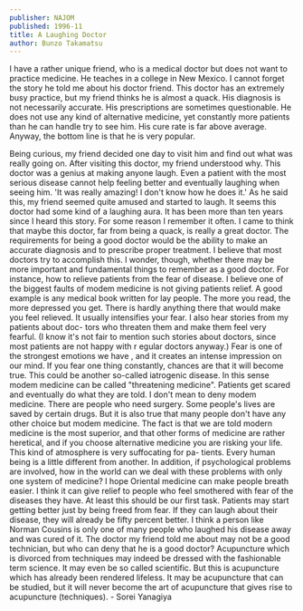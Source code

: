 ```yaml
---
publisher: NAJOM
published: 1996-11
title: A Laughing Doctor
author: Bunzo Takamatsu
---
```


I have a rather unique friend, who is a medical doctor but does not want to practice medicine. He teaches in a college in New Mexico. I cannot forget the story he told me about his doctor friend. <!--more--> This doctor has an extremely busy practice, but my friend thinks he is almost a quack. His diagnosis is not necessarily accurate. His prescriptions are sometimes questionable. He does not use any kind of alternative medicine, yet constantly more patients than he can handle try to see him. His cure rate is far above average. Anyway, the bottom line is that he is very popular.

Being curious, my friend decided one day to visit him and find out what was really going on. After visiting this doctor, my friend understood why. This doctor was a genius at making anyone laugh. Even a patient with the most serious disease cannot help feeling better and eventually laughing when seeing him. 'It was really amazing! I don't know how he does it.' As he said this, my friend seemed quite amused and started to laugh. It seems this doctor had some kind of a laughing aura. It has been more than ten years since I heard this story. For some reason I remember it often. I came to think that maybe this doctor, far from being a quack, is really a great doctor. The requirements for being a good doctor would be the ability to make an accurate diagnosis and to prescribe proper treatment. I believe that most doctors try to accomplish this. I wonder, though, whether there may be more important and fundamental things to remember as a good doctor. For instance, how to relieve patients from the fear of disease. I believe one of the biggest faults of modem medicine is not giving patients relief. A good example is any medical book written for lay people. The more you read, the more depressed you get. There is hardly anything there that would make you feel relieved. It usually intensifies your fear. I also hear stories from my patients about doc- tors who threaten them and make them feel very fearful. (I know it's not fair to mention such stories about doctors, since most patients are not happy with r egular doctors anyway.) Fear is one of the strongest emotions we have , and it creates an intense impression on our mind. If you fear one thing constantly, chances are that it will become true. This could be another so-called iatrogenic disease. In this sense modem medicine can be called "threatening medicine". Patients get scared and eventually do what they are told. I don't mean to deny modem medicine. There are people who need surgery. Some people's lives are saved by certain drugs. But it is also true that many people don't have any other choice but modem medicine. The fact is that we are told modern medicine is the most superior, and that other forms of medicine are rather heretical, and if you choose alternative medicine you are risking your life. This kind of atmosphere is very suffocating for pa- tients. Every human being is a little different from another. In addition, if psychological problems are involved, how in the world can we deal with these problems with only one system of medicine? I hope Oriental medicine can make people breath easier. I think it can give relief to people who feel smothered with fear of the diseases they have. At least this should be our first task. Patients may start getting better just by being freed from fear. If they can laugh about their disease, they will already be fifty percent better. I think a person like Norman Cousins is only one of many people who laughed his disease away and was cured of it. The doctor my friend told me about may not be a good technician, but who can deny that he is a good doctor? Acupuncture which is divorced from techniques may indeed be dressed with the fashionable term science. It may even be so called scientific. But this is acupuncture which has already been rendered lifeless. It may be acupuncture that can be studied, but it will never become the art of acupuncture that gives rise to acupuncture (techniques). - Sorei Yanagiya
